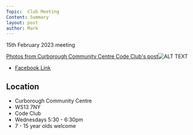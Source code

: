 ```yaml
---
Topic:  Club Meeting
Content: Summary
layout: post
author: Mark
---
```

15th February 2023 meeting

[Photos from Curborough Community Centre Code Club's post](https://www.facebook.com/720665616418529/posts/703555554796202)![ALT TEXT](https://scontent.fbhx6-1.fna.fbcdn.net/v/t39.30808-6/331300931_686621933162795_1896946019230833344_n.jpg?stp=dst-jpg_p720x720&_nc_cat=104&ccb=1-7&_nc_sid=5f2048&_nc_ohc=_JjVfdHJZW4AX-DtW3Y&_nc_ht=scontent.fbhx6-1.fna&edm=AKK4YLsEAAAA&oh=00_AfCqSp0Wpuwc-W3ahKf0v6IXB5bTh2b10loExB4XzrEHwg&oe=652C4AB4)

* [Facebook Link](https://www.facebook.com/720665616418529/posts/703555554796202)

## Location

* Curborough Community Centre
* WS13 7NY
* Code Club
* Wednesdays 5:30 - 6:30pm
* 7 - 15 year olds welcome

